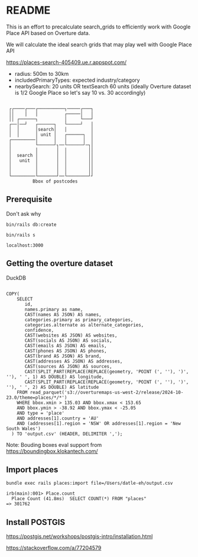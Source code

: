 # README

This is an effort to precalculate search_grids to efficiently work with Google Place API based on Overture data.

We will calculate the ideal search grids that may play well with Google Place API

https://places-search-405409.ue.r.appspot.com/

- radius: 500m to 30km
- includedPrimaryTypes: expected industry/category
- nearbySearch: 20 units OR textSearch 60 units (ideally Overture dataset is 1/2 Google Place so let's say 10 vs. 30 accordingly)

```

 ┌┌────┌───┌──────────┐─────┌───┐
 ││    │   │          ┌─────│   │
 ││ ┌──────┐          │     └───┘
 ┌──│──┘   ┌──────┐   └─────┘   │
 │  │      │search│   │         │
 │  │      │ unit │   ┌──────┐  │
 ┌─────────│      │   │      │  │
 │         └──────┘┐──└──────┘─┐│
 │         │       │  │        ││
 │  search │       │  │        ││
 │   unit  │       │  │        ││
 │         │       │  │        ││
 │         │       │  │        ││
 └─────────└───────┘──└────────┘┘
          Bbox of postcodes
```

## Prerequisite
Don't ask why

`bin/rails db:create`

`bin/rails s`

`localhost:3000`

## Getting the overture dataset

DuckDB

```

COPY(
    SELECT
       id,
       names.primary as name,
       CAST(names AS JSON) AS names,
       categories.primary as primary_categories,
       categories.alternate as alternate_categories,
       confidence,
       CAST(websites AS JSON) AS websites,
       CAST(socials AS JSON) AS socials,
       CAST(emails AS JSON) AS emails,
       CAST(phones AS JSON) AS phones,
       CAST(brand AS JSON) AS brand,
       CAST(addresses AS JSON) AS addresses,
       CAST(sources AS JSON) AS sources,
       CAST(SPLIT_PART(REPLACE(REPLACE(geometry, 'POINT (', ''), ')', ''), ' ', 1) AS DOUBLE) AS longitude,
       CAST(SPLIT_PART(REPLACE(REPLACE(geometry, 'POINT (', ''), ')', ''), ' ', 2) AS DOUBLE) AS latitude
    FROM read_parquet('s3://overturemaps-us-west-2/release/2024-10-23.0/theme=places/*/*')
    WHERE bbox.xmin > 135.03 AND bbox.xmax < 153.65
    AND bbox.ymin > -38.92 AND bbox.ymax < -25.05
    AND type = 'place'
    AND addresses[1].country = 'AU'
    AND (addresses[1].region = 'NSW' OR addresses[1].region = 'New South Wales')
  ) TO 'output.csv' (HEADER, DELIMITER ',');
```

Note: Bouding boxes eval support from https://boundingbox.klokantech.com/

## Import places

```
bundle exec rails places:import file=/Users/datle-eh/output.csv
```

```
irb(main):001> Place.count
  Place Count (41.8ms)  SELECT COUNT(*) FROM "places"
=> 301762
```

## Install POSTGIS

https://postgis.net/workshops/postgis-intro/installation.html

https://stackoverflow.com/a/77204579


